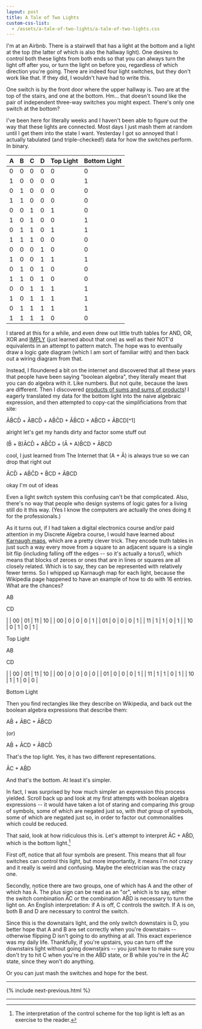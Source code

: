 ```yaml
---
layout: post
title: A Tale of Two Lights
custom-css-list:
  - /assets/a-tale-of-two-lights/a-tale-of-two-lights.css
---
```


I'm at an Airbnb. There is a stairwell that has a light at the bottom and a light at the top (the latter of which is also the hallway light). One desires to control both these lights from both ends so that you can always turn the light off after you, or turn the light on before you, regardless of which direction you're going. There are indeed four light switches, but they don't work like that. If they did, I wouldn't have had to write this.

One switch is by the front door where the upper hallway is. Two are at the top of the stairs, and one at the bottom. Hm... that doesn't sound like the pair of independent three-way switches you might expect. There's only one switch at the bottom?

I've been here for literally weeks and I haven't been able to figure out the way that these lights are connected. Most days I just mash them at random until I get them into the state I want. Yesterday I got so annoyed that I actually tabulated (and triple-checked!) data for how the switches perform. In binary.

<div id="data-table" markdown="1">

| A | B | C | D | Top Light | Bottom Light |
|---|---|---|---|-----------|--------------|
| 0 | 0 | 0 | 0 |     0     |       0      |
| 1 | 0 | 0 | 0 |     0     |       1      |
| 0 | 1 | 0 | 0 |     0     |       0      |
| 1 | 1 | 0 | 0 |     0     |       0      |
| 0 | 0 | 1 | 0 |     1     |       0      |
| 1 | 0 | 1 | 0 |     0     |       1      |
| 0 | 1 | 1 | 0 |     1     |       1      |
| 1 | 1 | 1 | 0 |     0     |       0      |
| 0 | 0 | 0 | 1 |     0     |       0      |
| 1 | 0 | 0 | 1 |     1     |       1      |
| 0 | 1 | 0 | 1 |     0     |       0      |
| 1 | 1 | 0 | 1 |     0     |       0      |
| 0 | 0 | 1 | 1 |     1     |       1      |
| 1 | 0 | 1 | 1 |     1     |       1      |
| 0 | 1 | 1 | 1 |     1     |       1      |
| 1 | 1 | 1 | 1 |     0     |       0      |

</div>

I stared at this for a while, and even drew out little truth tables for AND, OR, XOR and [IMPLY](https://en.wikipedia.org/wiki/IMPLY_gate) (just learned about that one) as well as their NOT'd equivalents in an attempt to pattern match. The hope was to eventually draw a logic gate diagram (which I am sort of familiar with) and then back out a wiring diagram from that.

Instead, I floundered a bit on the internet and discovered that all these years that people have been saying "boolean algebra", they literally meant that you can do algebra with it. Like numbers. But not quite, because the laws are different. Then I discovered [products of sums and sums of products](https://www.electronics-tutorials.ws/boolean/product-of-sum.html)! I eagerly translated my data for the bottom light into the naive algebraic expression, and then attempted to copy-cat the simplificiations from that site:

<div class="center" markdown="1">
A&#772;B&#772;CD&#772; + A&#772;BCD&#772; + AB&#772;C&#772;D + A&#772;B&#772;CD + AB&#772;CD + A&#772;BCD[^1]

<span class="small">alright let's get my hands dirty and factor some stuff out</span>

(B&#772; + B)A&#772;CD&#772; + AB&#772;C&#772;D + (A&#772; + A)B&#772;CD + A&#772;BCD

<span class="small">cool, I just learned from The Internet that (A + A&#772;) is always true so we can drop that right out</span>

A&#772;CD&#772; + AB&#772;C&#772;D + B&#772;CD + A&#772;BCD

<span class="small">okay I'm out of ideas</span>
</div>

Even a light switch system this confusing can't be that complicated. Also, there's no way that people who design systems of logic gates for a living still do it this way. (Yes I know the computers are actually the ones doing it for the professionals.)

As it turns out, if I had taken a digital electronics course and/or paid attention in my Discrete Algebra course, I would have learned about [Karnaugh maps](https://en.wikipedia.org/wiki/Karnaugh_map), which are a pretty clever trick. They encode truth tables in just such a way every move from a square to an adjacent square is a single bit flip (including falling off the edges -- so it's actually a torus!), which means that blocks of zeroes or ones that are in lines or squares are all closely related. Which is to say, they can be represented with relatively fewer terms. So I whipped up Karnaugh map for each light, because the Wikipedia page happened to have an example of how to do with 16 entries. What are the chances?

<div class="karnaugh-maps" markdown="1">
<div class="karnaugh" markdown="1">
<p class="karnaugh-label top">AB</p>
<div class="left-label-wrapper" markdown="1">
<p class="karnaugh-label left">CD</p>

|    | 00 | 01 | 11 | 10 |
| 00 |  0 |  0 |  0 |  1 |
| 01 |  0 |  0 |  0 |  1 |
| 11 |  1 |  1 |  0 |  1 |
| 10 |  0 |  1 |  0 |  1 |

</div>
<p class="karnaugh-label bottom">Top Light</p>
</div>
<div class="karnaugh" markdown="1">
<p class="karnaugh-label top">AB</p>
<div class="left-label-wrapper" markdown="1">
<p class="karnaugh-label left">CD</p>

|    | 00 | 01 | 11 | 10 |
| 00 |  0 |  0 |  0 |  0 |
| 01 |  0 |  0 |  0 |  1 |
| 11 |  1 |  1 |  0 |  1 |
| 10 |  1 |  1 |  0 |  0 |

</div>
<p class="karnaugh-label bottom">Bottom Light</p>
</div>
</div>

Then you find rectangles like they describe on Wikipedia, and back out the boolean algebra expressions that describe them:

<div class="center" markdown="1">
AB&#772; + A&#772;BC + A&#772;B&#772;CD

<span class="small">(or)</span>

AB&#772; + A&#772;CD + A&#772;BCD&#772;
</div>

That's the top light. Yes, it has two different representations.

<div class="center" markdown="1">
A&#772;C + AB&#772;D
</div>

And that's the bottom. At least it's simpler.

In fact, I was surprised by how much simpler an expression this process yielded. Scroll back up and look at my first attempts with boolean algebra expressions -- it would have taken a lot of staring and comparing _this_ group of symbols, some of which are negated just so, with _that_ group of symbols, some of which are negated just so, in order to factor out commonalities which could be reduced.

That said, look at how ridiculous this is. Let's attempt to interpret A&#772;C + AB&#772;D, which is the bottom light.[^2]

First off, notice that all four symbols are present. This means that all four switches can control this light, but more importantly, it means I'm _not_ crazy and it really is weird and confusing. Maybe the electrician was the crazy one.

Secondly, notice there are two groups, one of which has A and the other of which has A&#772;. The plus sign can be read as an "or", which is to say, either the switch combination A&#772;C or the combination AB&#772;D is necessary to turn the light on. An English interpretation: if A is off, C controls the switch. If A is on, both B and D are necessary to control the switch.

Since this is the downstairs light, and the only switch downstairs is D, you better hope that A and B are set correctly when you're downstairs -- otherwise flipping D isn't going to do anything at all. This exact experience was my daily life. Thankfully, if you're upstairs, you can turn off the downstairs light without going downstairs -- you just have to make sure you don't try to hit C when you're in the AB&#772;D state, or B while you're in the A&#772;C state, since they won't do anything.

Or you can just mash the switches and hope for the best.

-------------------------------------------------------------------------------

{% include next-previous.html %}

-------------------------------------------------------------------------------

[^1]: Excuse the tiny, tiny negation bars. I couldn't figure out why the proper combining overline `&#773;` wouldn't work.
[^2]: The interpretation of the control scheme for the top light is left as an exercise to the reader.
